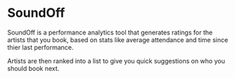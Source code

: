 # SoundOff

SoundOff is a performance analytics tool that generates ratings for the artists that you book, based on stats like average attendance and time since thier last performance.

Artists are then ranked into a list to give you quick suggestions on who you should book next.
